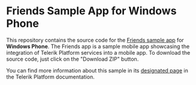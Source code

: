 Friends Sample App for Windows Phone
=============================

This repository contains the source code for the [Friends sample app]({{slug:sample-friends}}) for **Windows Phone**. The Friends app is a sample mobile app showcasing the integration of Telerik Platform services into a mobile app. To download the source code, just click on the "Download ZIP" button.


You can find more information about this sample in its [designated page](http://docs.telerik.com/platform/backend-services/samples/friends/friends-sample-windows-phone) in the Telerik Platform documentation.
